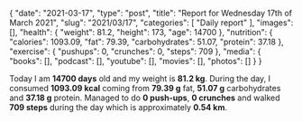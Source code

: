 {
    "date": "2021-03-17",
    "type": "post",
    "title": "Report for Wednesday 17th of March 2021",
    "slug": "2021\/03\/17",
    "categories": [
        "Daily report"
    ],
    "images": [],
    "health": {
        "weight": 81.2,
        "height": 173,
        "age": 14700
    },
    "nutrition": {
        "calories": 1093.09,
        "fat": 79.39,
        "carbohydrates": 51.07,
        "protein": 37.18
    },
    "exercise": {
        "pushups": 0,
        "crunches": 0,
        "steps": 709
    },
    "media": {
        "books": [],
        "podcast": [],
        "youtube": [],
        "movies": [],
        "photos": []
    }
}

Today I am <strong>14700 days</strong> old and my weight is <strong>81.2 kg</strong>. During the day, I consumed <strong>1093.09 kcal</strong> coming from <strong>79.39 g</strong> fat, <strong>51.07 g</strong> carbohydrates and <strong>37.18 g</strong> protein. Managed to do <strong>0 push-ups</strong>, <strong>0 crunches</strong> and walked <strong>709 steps</strong> during the day which is approximately <strong>0.54 km</strong>.